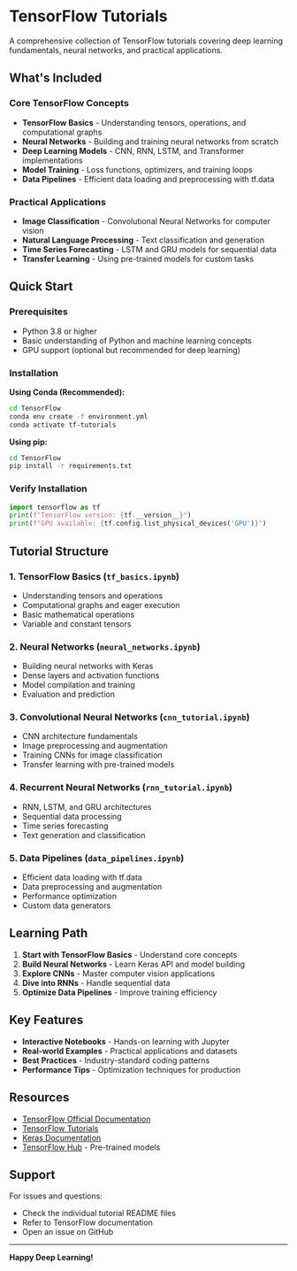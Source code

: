 # TensorFlow Tutorials

A comprehensive collection of TensorFlow tutorials covering deep learning fundamentals, neural networks, and practical applications.

## What's Included

### Core TensorFlow Concepts
- **TensorFlow Basics** - Understanding tensors, operations, and computational graphs
- **Neural Networks** - Building and training neural networks from scratch
- **Deep Learning Models** - CNN, RNN, LSTM, and Transformer implementations
- **Model Training** - Loss functions, optimizers, and training loops
- **Data Pipelines** - Efficient data loading and preprocessing with tf.data

### Practical Applications
- **Image Classification** - Convolutional Neural Networks for computer vision
- **Natural Language Processing** - Text classification and generation
- **Time Series Forecasting** - LSTM and GRU models for sequential data
- **Transfer Learning** - Using pre-trained models for custom tasks

## Quick Start

### Prerequisites
- Python 3.8 or higher
- Basic understanding of Python and machine learning concepts
- GPU support (optional but recommended for deep learning)

### Installation

**Using Conda (Recommended):**
```bash
cd TensorFlow
conda env create -f environment.yml
conda activate tf-tutorials
```

**Using pip:**
```bash
cd TensorFlow
pip install -r requirements.txt
```

### Verify Installation
```python
import tensorflow as tf
print(f"TensorFlow version: {tf.__version__}")
print(f"GPU available: {tf.config.list_physical_devices('GPU')}")
```

## Tutorial Structure

### 1. TensorFlow Basics (`tf_basics.ipynb`)
- Understanding tensors and operations
- Computational graphs and eager execution
- Basic mathematical operations
- Variable and constant tensors

### 2. Neural Networks (`neural_networks.ipynb`)
- Building neural networks with Keras
- Dense layers and activation functions
- Model compilation and training
- Evaluation and prediction

### 3. Convolutional Neural Networks (`cnn_tutorial.ipynb`)
- CNN architecture fundamentals
- Image preprocessing and augmentation
- Training CNNs for image classification
- Transfer learning with pre-trained models

### 4. Recurrent Neural Networks (`rnn_tutorial.ipynb`)
- RNN, LSTM, and GRU architectures
- Sequential data processing
- Time series forecasting
- Text generation and classification

### 5. Data Pipelines (`data_pipelines.ipynb`)
- Efficient data loading with tf.data
- Data preprocessing and augmentation
- Performance optimization
- Custom data generators

## Learning Path

1. **Start with TensorFlow Basics** - Understand core concepts
2. **Build Neural Networks** - Learn Keras API and model building
3. **Explore CNNs** - Master computer vision applications
4. **Dive into RNNs** - Handle sequential data
5. **Optimize Data Pipelines** - Improve training efficiency

## Key Features

- **Interactive Notebooks** - Hands-on learning with Jupyter
- **Real-world Examples** - Practical applications and datasets
- **Best Practices** - Industry-standard coding patterns
- **Performance Tips** - Optimization techniques for production

## Resources

- [TensorFlow Official Documentation](https://www.tensorflow.org/)
- [TensorFlow Tutorials](https://www.tensorflow.org/tutorials)
- [Keras Documentation](https://keras.io/)
- [TensorFlow Hub](https://tfhub.dev/) - Pre-trained models

## Support

For issues and questions:
- Check the individual tutorial README files
- Refer to TensorFlow documentation
- Open an issue on GitHub

---

**Happy Deep Learning!** 